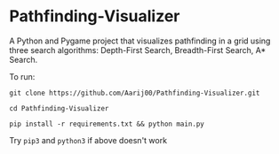 # Pathfinding-Visualizer
A Python and Pygame project that visualizes pathfinding in a grid using three search algorithms: Depth-First Search, Breadth-First Search, A* Search.

To run:

`git clone https://github.com/Aarij00/Pathfinding-Visualizer.git`

`cd Pathfinding-Visualizer`

`pip install -r requirements.txt && python main.py`

Try `pip3` and `python3` if above doesn't work
